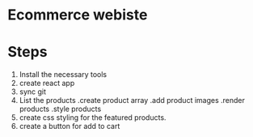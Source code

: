 # Ecommerce webiste

# Steps

1. Install the necessary tools
2. create react app
3. sync git
4. List the products
   .create product array
   .add product images
   .render products
   .style products
5. create css styling for the featured products.
6. create a button for add to cart
